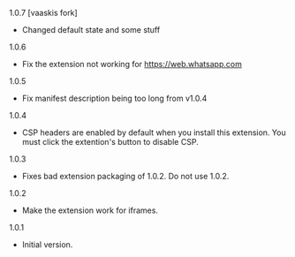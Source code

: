 1.0.7 [vaaskis fork]
  - Changed default state and some stuff

1.0.6
  - Fix the extension not working for https://web.whatsapp.com

1.0.5
  - Fix manifest description being too long from v1.0.4

1.0.4
  - CSP headers are enabled by default when you install this extension. You must
    click the extention's button to disable CSP.

1.0.3
  - Fixes bad extension packaging of 1.0.2. Do not use 1.0.2.

1.0.2
  - Make the extension work for iframes.

1.0.1
  - Initial version.
